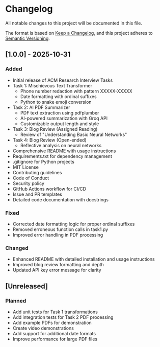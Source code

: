 # Changelog

All notable changes to this project will be documented in this file.

The format is based on [Keep a Changelog](https://keepachangelog.com/en/1.0.0/),
and this project adheres to [Semantic Versioning](https://semver.org/spec/v2.0.0.html).

## [1.0.0] - 2025-10-31

### Added
- Initial release of ACM Research Interview Tasks
- Task 1: Mischievous Text Transformer
  - Phone number redaction with pattern XXXXX-XXXXX
  - Date formatting with ordinal suffixes
  - Python to snake emoji conversion
- Task 2: AI PDF Summarizer
  - PDF text extraction using pdfplumber
  - AI-powered summarization with Groq API
  - Customizable output length and style
- Task 3: Blog Review (Assigned Reading)
  - Review of "Understanding Basic Neural Networks"
- Task 4: Blog Review (Open-ended)
  - Reflective analysis on neural networks
- Comprehensive README with usage instructions
- Requirements.txt for dependency management
- .gitignore for Python projects
- MIT License
- Contributing guidelines
- Code of Conduct
- Security policy
- GitHub Actions workflow for CI/CD
- Issue and PR templates
- Detailed code documentation with docstrings

### Fixed
- Corrected date formatting logic for proper ordinal suffixes
- Removed erroneous function calls in task1.py
- Improved error handling in PDF processing

### Changed
- Enhanced README with detailed installation and usage instructions
- Improved blog review formatting and depth
- Updated API key error message for clarity

## [Unreleased]

### Planned
- Add unit tests for Task 1 transformations
- Add integration tests for Task 2 PDF processing
- Add example PDFs for demonstration
- Create video demonstrations
- Add support for additional date formats
- Improve performance for large PDF files
